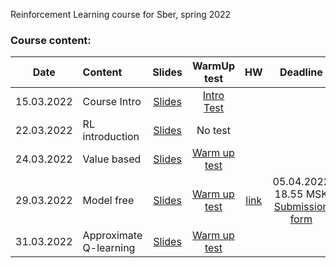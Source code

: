 Reinforcement Learning course for Sber, spring 2022

### Course content:


| Date   | Content                | Slides               | WarmUp test             | HW                  | Deadline          |
|:------:|:-----------------------|:--------------------:|:-----------------------:|:------------------------:|:----------------------:|
| 15.03.2022     | Course Intro     | [Slides](https://github.com/girafe-ai/reinforcement-learning/blob/22s_sber/day00_intro/day00_organizational__Sber_RL_22s.pdf) | [Intro Test](https://docs.google.com/forms/d/e/1FAIpQLScyIY1GjIR2efLXkFj9hFHKufSJG9kx-GMx3E2LrVmjyyqFdw/viewform?usp=sf_link) | | |
| 22.03.2022     | RL introduction     | [Slides](https://github.com/girafe-ai/reinforcement-learning/blob/22s_sber/day01_RL_intro/RL_Sber_22s_lect01_Intro_to_RL.pdf) | No test | | |
| 24.03.2022     | Value based     | [Slides](https://github.com/girafe-ai/reinforcement-learning/blob/22s_sber/day02_value_based/RL_lect02_Bellman_equations.pdf) | [Warm up test](https://docs.google.com/forms/d/e/1FAIpQLScBC8KXkUGOwKiHY4vUlJVXBGjA0Gp-OQbPgzbY8SUOwRi-Fw/viewform?usp=sf_link) | | |
| 29.03.2022     | Model free     | [Slides](https://github.com/girafe-ai/reinforcement-learning/blob/22s_sber/day03_model_free/RL_Sber_22s_lect03_Model_free_learning.pdf) | [Warm up test](https://docs.google.com/forms/d/e/1FAIpQLSfsGJNDxTF2s0uNbeqKjRD0njjakdXZ_PvGoaVFOir7JzTbNw/viewform?usp=sf_link) | [link](https://github.com/girafe-ai/reinforcement-learning/blob/22s_sber/homeworks/homework01/homework.ipynb) | 05.04.2022 18.55 MSK [Submission form](https://docs.google.com/forms/d/e/1FAIpQLSelP_L_xwCdEhxOB55hLb1LNzH45WiV3WIyG203t6xDi2RI6A/viewform?usp=sf_link) |
| 31.03.2022     | Approximate Q-learning     | [Slides](https://github.com/girafe-ai/reinforcement-learning/blob/22s_sber/day04_approx_qlearning/Sber_RL_22s_lect04_approx_q_learning.pdf) | [Warm up test](https://docs.google.com/forms/d/e/1FAIpQLSdpjuG11hjQSlDtce4gMHErmDPJ_FAVpPwZkatXnSoPCiBzAg/viewform?usp=sf_link) |  | |



